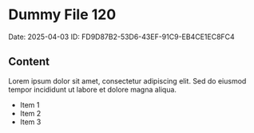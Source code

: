 # Dummy File 120

Date: 2025-04-03
ID: FD9D87B2-53D6-43EF-91C9-EB4CE1EC8FC4

## Content

Lorem ipsum dolor sit amet, consectetur adipiscing elit.
Sed do eiusmod tempor incididunt ut labore et dolore magna aliqua.

* Item 1
* Item 2
* Item 3

